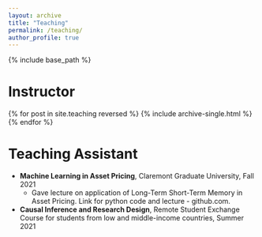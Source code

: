```yaml
---
layout: archive
title: "Teaching"
permalink: /teaching/
author_profile: true
---
```


{% include base_path %}

Instructor
======
{% for post in site.teaching reversed %}
  {% include archive-single.html %}
{% endfor %}


Teaching Assistant
======
* **Machine Learning in Asset Pricing**, Claremont Graduate University, Fall 2021
  * Gave lecture on application of Long-Term Short-Term Memory in Asset Pricing. Link for python code and lecture - github.com.
* **Causal Inference and Research Design**, Remote Student Exchange Course for students from low and middle-income countries, Summer 2021

